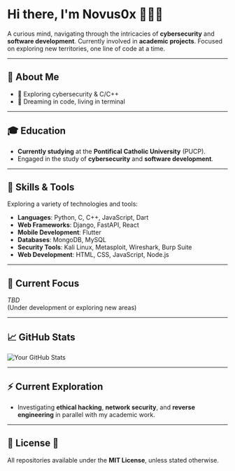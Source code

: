 # Hi there, I'm **Novus0x** 👨‍💻🔐

A curious mind, navigating through the intricacies of **cybersecurity** and **software development**. Currently involved in **academic projects**. Focused on exploring new territories, one line of code at a time.

---

## 🚀 About Me

- 🔐 Exploring cybersecurity & C/C++ 
- 🌌 Dreaming in code, living in terminal 

---

## 🎓 Education

- **Currently studying** at the **Pontifical Catholic University** (PUCP).  
- Engaged in the study of **cybersecurity** and **software development**.

---

## 🔧 Skills & Tools

Exploring a variety of technologies and tools:

- **Languages**: Python, C, C++, JavaScript, Dart
- **Web Frameworks**: Django, FastAPI, React
- **Mobile Development**: Flutter
- **Databases**: MongoDB, MySQL
- **Security Tools**: Kali Linux, Metasploit, Wireshark, Burp Suite
- **Web Development**: HTML, CSS, JavaScript, Node.js

---

## 🚀 Current Focus

*TBD*  
(Under development or exploring new areas)

---

## 📈 GitHub Stats

![Your GitHub Stats](https://github-readme-stats.vercel.app/api?username=novus0x&show_icons=true&count_private=true&hide_title=true&hide=prs&theme=radical)

---

## ⚡ Current Exploration

- Investigating **ethical hacking**, **network security**, and **reverse engineering** in parallel with my academic work.

---

## 📜 License 🔏

All repositories available under the **MIT License**, unless stated otherwise.
